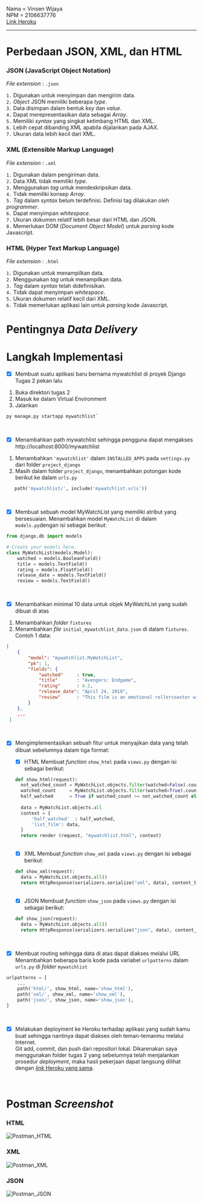 Nama = Vinsen Wijaya  
NPM  = 2106637776  
[Link Heroku](https://pbp-tugas2-vinsen.herokuapp.com/mywatchlist/)

---

# Perbedaan JSON, XML, dan HTML

### JSON (JavaScript Object Notation)
_File extension_ : `.json`  
  
`1.` Digunakan untuk menyimpan dan mengirim data.  
`2.` _Object_ JSON memiliki beberapa _type_.  
`3.` Data disimpan dalam bentuk _key_ dan _value_.  
`4.` Dapat merepresentasikan data sebagai _Array_.  
`5.` Memiliki _syntax_ yang singkat ketimbang HTML dan XML.  
`6.` Lebih cepat dibanding XML apabila dijalankan pada AJAX.  
`7.` Ukuran data lebih kecil dari XML.  

### XML (Extensible Markup Language)  
_File extension_ : `.xml`  
  
`1.` Digunakan dalam pengiriman data.  
`2.` Data XML tidak memiliki _type_.  
`3.` Menggunakan _tag_ untuk mendeskripsikan data.    
`4.` Tidak memiliki konsep _Array_.  
`5.` _Tag_ dalam _syntax_ belum terdefinisi. Definisi tag dilakukan oleh _programmer_.      
`6.` Dapat menyimpan _whitespace_.  
`7.` Ukuran dokumen relatif lebih besar dari HTML dan JSON.  
`8.` Memerlukan DOM (_Document Object Model_) untuk _parsing_ kode Javascript.  

### HTML (Hyper Text Markup Language)  
_File extension_ : `.html` 
  
`1.` Digunakan untuk menampilkan data.  
`2.` Menggunakan _tag_ untuk menampilkan data.  
`3.` _Tag_ dalam _syntax_ telah didefinisikan.  
`4.` Tidak dapat menyimpan _whitespace_.  
`5.` Ukuran dokumen relatif kecil dari XML.  
`6.` Tidak memerlukan aplikasi lain untuk _parsing_ kode Javascript.  
  
  
# Pentingnya _Data Delivery_  
# Langkah Implementasi

- [x] Membuat suatu aplikasi baru bernama mywatchlist di proyek Django Tugas 2 pekan lalu  
1. Buka direktori tugas 2  
2. Masuk ke dalam Virtual Environment  
3. Jalankan 
```python
py manage.py startapp mywatchlist`
```  
<br/>
      
- [x] Menambahkan path mywatchlist sehingga pengguna dapat mengakses http://localhost:8000/mywatchlist    
1. Menambahkan `'mywatchlist'` dalam `INSTALLED_APPS` pada `settings.py` dari folder `project_django`  
2. Masih dalam folder `project_django`, menambahkan potongan kode berikut ke dalam `urls.py`  
```python
   path('mywatchlist/', include('mywatchlist.urls'))
```       
<br />
      
- [x] Membuat sebuah model MyWatchList yang memiliki atribut yang bersesuaian.
Menambahkan model `MyWatchList` di dalam `models.py`dengan isi sebagai berikut:
```python
from django.db import models

# Create your models here.
class MyWatchList(models.Model):
    watched = models.BooleanField()
    title = models.TextField()
    rating = models.FloatField()
    release_date = models.TextField()
    review = models.TextField()
```  
<br />

- [x] Menambahkan minimal 10 data untuk objek MyWatchList yang sudah dibuat di atas
1. Menambahkan _folder_ `fixtures`
2. Menambahkan _file_ `initial_mywatchlist_data.json` di dalam `fixtures`. Contoh 1 data:
```json
[
    {
        "model": "mywatchlist.MyWatchList",
        "pk": 1,
        "fields": {
            "watched"     : true,
            "title"       : "Avengers: Endgame",
            "rating"      : 4.2,
            "release_date": "April 24, 2019",
            "review"      : "This film is an emotional rollercoaster with some of the coolest superhero plot lines ever drawn up. It's straight up the most epic Marvel film that will probably ever be created."
        }
    },
    ...
 ]
 ```  
<br />

- [x] Mengimplementasikan sebuah fitur untuk menyajikan data yang telah dibuat sebelumnya dalam tiga format:
  - [x] HTML
        Membuat _function_ `show_html` pada `views.py` dengan isi sebagai berikut:
  ```python
  def show_html(request):
    not_watched_count = MyWatchList.objects.filter(watched=False).count()
    watched_count     = MyWatchList.objects.filter(watched=True).count()
    half_watched      = True if watched_count >= not_watched_count else False
    
    data = MyWatchList.objects.all
    context = {
        'half_watched'  : half_watched,
        'list_film': data,
    }
    return render (request, "mywatchlist.html", context)
  ```
  <br />
  
  - [x] XML
        Membuat _function_ `show_xml` pada `views.py` dengan isi sebagai berikut:
  ```python
  def show_xml(request):
    data = MyWatchList.objects.all()
    return HttpResponse(serializers.serialize("xml", data), content_type="application/xml")
  ```
  <br />
  
  - [x] JSON
        Membuat _function_ `show_json` pada `views.py` dengan isi sebagai berikut:
  ```python
  def show_json(request):
    data = MyWatchList.objects.all()
    return HttpResponse(serializers.serialize("json", data), content_type="application/json")
  ```
  <br />
  
- [x] Membuat routing sehingga data di atas dapat diakses melalui URL
      Menambahkan beberapa baris kode pada variabel `urlpatterns` dalam `urls.py` di _folder_ `mywatchlist`
```python
urlpatterns = [
    ...
    path('html/', show_html, name='show_html'),
    path('xml/', show_xml, name='show_xml'),
    path('json/', show_json, name='show_json'),
]
```
<br />

- [x] Melakukan deployment ke Heroku terhadap aplikasi yang sudah kamu buat sehingga nantinya dapat diakses oleh teman-temanmu melalui Internet.  
      Git add, commit, dan push dari repositori lokal. Dikarenakan saya menggunakan folder tugas 2 yang sebelumnya telah menjalankan prosedur _deployment_, maka hasil pekerjaan dapat langsung dilihat dengan [_link_ Heroku yang sama](https://pbp-tugas2-vinsen.herokuapp.com/mywatchlist/).
<br />

# Postman _Screenshot_
### HTML
![Postman_HTML](https://github.com/vwjaya32/tugas2/blob/main/postman_html.jpg)
### XML
![Postman_XML](https://github.com/vwjaya32/tugas2/blob/main/postman_xml.jpg)
### JSON
![Postman_JSON](https://github.com/vwjaya32/tugas2/blob/main/postman_json.jpg)

